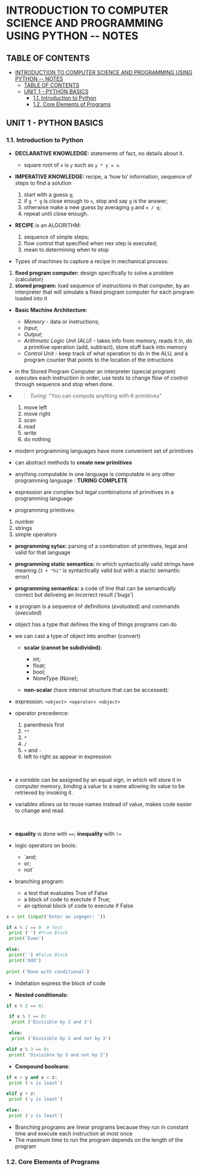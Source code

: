 # INTRODUCTION TO COMPUTER SCIENCE AND PROGRAMMING USING PYTHON -- NOTES

## TABLE OF CONTENTS

- [INTRODUCTION TO COMPUTER SCIENCE AND PROGRAMMING USING PYTHON -- NOTES](#introduction-to-computer-science-and-programming-using-python----notes)
  - [TABLE OF CONTENTS](#table-of-contents)
  - [UNIT 1 - PYTHON BASICS](#unit-1---python-basics)
    - [1.1. Introduction to Python](#11-introduction-to-python)
    - [1.2. Core Elements of Programs](#12-core-elements-of-programs)

## UNIT 1 - PYTHON BASICS

### 1.1. Introduction to Python

- **DECLARATIVE KNOWLEDGE:** statements of fact, no details about it.
  - square root of `x` is `y` such as `y * y = x`.

- **IMPERATIVE KNOWLEDGE:** recipe, a 'how to' information, sequence of steps to find a solution
  1. start with a guess `g`;
  2. if `g * g` is close enough to `x`, stop and say `g` is the answer;
  3. otherwise make a new guess by averaging `g` and `x / q`;
  4. repeat until close enough.

- **RECIPE** is an ALGORITHM:
  1. sequence of simple steps;
  2. flow control that specified when nex step is executed;
  3. mean to determining when to stop

- Types of machines to capture a recipe in mechanical process:
  
1. **fixed program computer:** design specifically to solve a problem (calculator)
2. **stored program:** load sequence of instructions in that computer, by an interpreter that will simulate a fixed program computer for each program loaded into it

- **Basic Machine Architecture**:
  - *Memory* - data or instructions;
  - *Input*;
  - *Output*;
  - *Arithmetic Logic Unit (ALU)* - takes info from memory, reads it in, do a primitive operation (add, subtract), store stuff back into memory
  - *Control Unit* - keep track of what operation to do in the ALU, and a program counter that points to the location of the intructions

- in the Stored Program Computer an interpreter (special program) executes each instruction in order, use tests to change flow of control through sequence and stop when done.

- >*Turing*: "You can compute anything with 6 primitives"

  1. move left
  2. move right
  3. scan
  4. read
  5. write
  6. do nothing

- modern programming languages have more convenient set of primitives
- can abstract methods to **create new primitives**

- anything computable in one language is computable in any other programming language : **TURING COMPLETE**

- expression are complex but legal combinations of primitives in a programming language

- programming primitives:
  
1. number
2. strings
3. simple operators

- **programming sytax:** parsing of a combination of primitives, legal and valid for that language

- **programming static semantics:** in which syntactically valid strings have meaning (`3 + "hi"` is syntactically valid but with a stactic semantic error)

- **programming semantics:** a code of line that can be semantically correct but deliveing an incorrect result ('bugs')

- a program is a sequence of definitions (*evaluated*) and commands (*executed*)

- object has a type that defines the king of things programs can do
- we can cast a type of object into another (convert)
  
  - **scalar (cannot be subdivided)**:
    - int;
    - float;
    - bool;
    - NoneType (None);

  - **non-scalar** (have internal structure that can be accessed):

- expression: `<object> <operator> <object>`

- operator precedence:

  1. parenthesis first
  2. `**`
  3. `*`
  4. `/`
  5. `+` and `-`
  6. left to right as appear in expression

&nbsp;

- a *variable* can be assigned by an equal sign, in which will store it in computer memory, binding a value to a name allowing its value to be retrieved by invoking it.
  
- variables allows us to reuse names instead of value, makes code easier to change and read.

&nbsp;

- **equality** is done with `==`; **inequality** with `!=`

- logic operators on bools:
  - `and;
  - or;
  - not`

- branching program:
  - a test that evaluates True of False
  - a block of code to exectute if True;
  - an optional block of code to execute if False

```python
x = int (input('Enter an ingeger: '))

if x % 2 == 0  # Test
 print ('') #True Block
 print('Even')

else:
 print('') #False Block
 print('Odd')
 
print ('Done with conditional')
```

- Indetation express the block of code

- **Nested conditionals:**

```python
if x % 2 == 0:

 if x % 3 == 0:
  print ('Divisible by 2 and 3')

 else:
  print ('Divisible by 2 and not by 3')

elif x % 3 == 0:
 print( 'Divisible by 3 and not by 2')
```

- **Compound booleans**:

```python
if x < y and x < z:
 print ('x is least')

elif y < z:
 print ('y is least')

else:
 print ('z is least')
```

- Branching programs are linear programs because they run in constant time and execute each instruction at most once
- The maximum time to run the program depends on the length of the program

### 1.2. Core Elements of Programs
